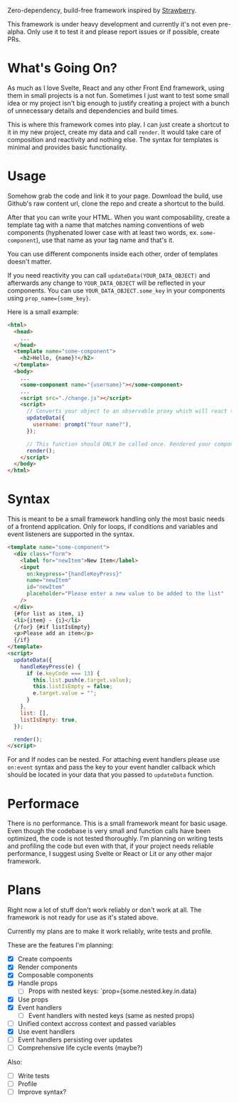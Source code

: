 Zero-dependency, build-free framework inspired by [Strawberry](https://strawberry.quest/).

This framework is under heavy development and currently it's not even pre-alpha.
Only use it to test it and please report issues or if possible, create PRs.

# What's Going On?

As much as I love Svelte, React and any other Front End framework, using them in small projects is a not fun.
Sometimes I just want to test some small idea or my project isn't big enough to justify creating a project with a bunch of unnecessary details and dependencies and build times.

This is where this framework comes into play. I can just create a shortcut to it in my new project, create my data and call `render`.
It would take care of composition and reactivity and nothing else. The syntax for templates is minimal and provides basic functionality.

# Usage

Somehow grab the code and link it to your page. Download the build, use Github's raw content url, clone the repo and create a shortcut to the build.

After that you can write your HTML. When you want composability, create a template tag with a name that matches naming conventions of web components (hyphenated lower case with at least two words, ex. `some-component`), use that name as your tag name and that's it.

You can use different components inside each other, order of templates doesn't matter.

If you need reactivity you can call `updateData(YOUR_DATA_OBJECT)` and afterwards any change to `YOUR_DATA_OBJECT` will be reflected in your components. You can use `YOUR_DATA_OBJECT.some_key` in your components using `prop_name={some_key}`.

Here is a small example:

```html
<html>
  <head>
    ...
  </head>
  <template name="some-component">
    <h2>Hello, {name}!</h2>
  </template>
  <body>
    ...
    <some-component name="{username}"></some-component>
    ...
    <script src="./change.js"></script>
    <script>
      // Converts your object to an observable proxy which will react to changes by updating the page.
      updateData({
        username: prompt("Your name?"),
      });

      // This function should ONLY be called once. Rendered your components in the page.
      render();
    </script>
  </body>
</html>
```

# Syntax

This is meant to be a small framework handling only the most basic needs of a frontend application. Only for loops, if conditions and variables and event listeners are supported in the syntax.

```html
<template name="some-component">
  <div class="form">
    <label for="newItem">New Item</label>
    <input
      on:keypress="{handleKeyPress}"
      name="newItem"
      id="newItem"
      placeholder="Please enter a new value to be added to the list"
    />
  </div>
  {#for list as item, i}
  <li>{item} - {i}</li>
  {/for} {#if listIsEmpty}
  <p>Please add an item</p>
  {/if}
</template>
<script>
  updateData({
    handleKeyPress(e) {
      if (e.keyCode === 13) {
        this.list.push(e.target.value);
        this.listIsEmpty = false;
        e.target.value = "";
      }
    },
    list: [],
    listIsEmpty: true,
  });

  render();
</script>
```

For and If nodes can be nested. For attaching event handlers please use `on:event` syntax and pass the key to your event handler callback which should be located in your data that you passed to `updateData` function.

# Performace

There is no performance. This is a small framework meant for basic usage. Even though the codebase is very small and function calls have been optimized, the code is not tested thoroughly.
I'm planning on writing tests and profiling the code but even with that, if your project needs reliable performance, I suggest using Svelte or React or Lit or any other major framework.

# Plans

Right now a lot of stuff don't work reliably or don't work at all.
The framework is not ready for use as it's stated above.

Currently my plans are to make it work reliably, write tests and profile.

These are the features I'm planning:

- [x] Create compoents
- [x] Render components
- [x] Composable components
- [x] Handle props
  - [ ] Props with nested keys: `prop={some.nested.key.in.data}
- [x] Use props
- [x] Event handlers
  - [ ] Event handlers with nested keys (same as nested props)
- [ ] Unified context accross context and passed variables
- [x] Use event handlers
- [ ] Event handlers persisting over updates
- [ ] Comprehensive life cycle events (maybe?)

Also:

- [ ] Write tests
- [ ] Profile
- [ ] Improve syntax?
